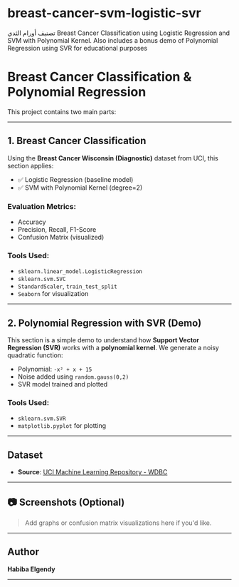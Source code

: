 # breast-cancer-svm-logistic-svr
  تصنيف أورام الثدي Breast Cancer Classification using Logistic Regression and SVM with Polynomial Kernel. Also includes a bonus demo of Polynomial Regression using SVR for educational purposes 
#  Breast Cancer Classification & Polynomial Regression

This project contains two main parts:

---

##  1. Breast Cancer Classification

Using the **Breast Cancer Wisconsin (Diagnostic)** dataset from UCI, this section applies:

- ✅ Logistic Regression (baseline model)
- ✅ SVM with Polynomial Kernel (degree=2)

###  Evaluation Metrics:
- Accuracy
- Precision, Recall, F1-Score
- Confusion Matrix (visualized)

### Tools Used:
- `sklearn.linear_model.LogisticRegression`
- `sklearn.svm.SVC`
- `StandardScaler`, `train_test_split`
- `Seaborn` for visualization

---

##  2. Polynomial Regression with SVR (Demo)

This section is a simple demo to understand how **Support Vector Regression (SVR)** works with a **polynomial kernel**. We generate a noisy quadratic function:

- Polynomial: `-x² + x + 15`
- Noise added using `random.gauss(0,2)`
- SVR model trained and plotted

###  Tools Used:
- `sklearn.svm.SVR`
- `matplotlib.pyplot` for plotting

---

##  Dataset

- **Source**: [UCI Machine Learning Repository - WDBC](https://archive.ics.uci.edu/ml/machine-learning-databases/breast-cancer-wisconsin/wdbc.data)

---

## 📷 Screenshots (Optional)

> Add graphs or confusion matrix visualizations here if you'd like.

---

## Author

**Habiba Elgendy**

---

